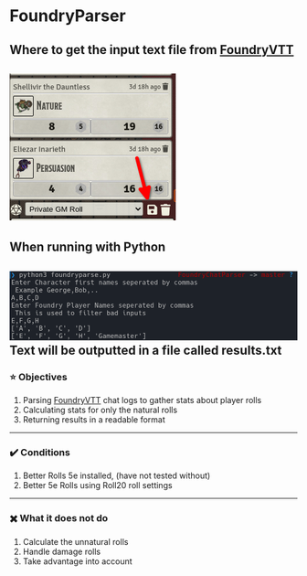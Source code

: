 # FoundryParser
## Where to get the input text file from [FoundryVTT](https://foundryvtt.com/) <br/>
![Chat Logs](assets/Save1.png)
---
## When running with Python
![Usage](assets/Example1.png)
Text will be outputted in a file called results.txt
---
### :star: Objectives
1. Parsing [FoundryVTT](https://foundryvtt.com/) chat logs to gather stats about player rolls
2. Calculating stats for only the natural rolls
3. Returning results in a readable format
---
### :heavy_check_mark: Conditions
1. Better Rolls 5e installed, (have not tested without)
2. Better 5e Rolls using Roll20 roll settings
---
### ✖️ What it does not do
1. Calculate the unnatural rolls 
2. Handle damage rolls
3. Take advantage into account
